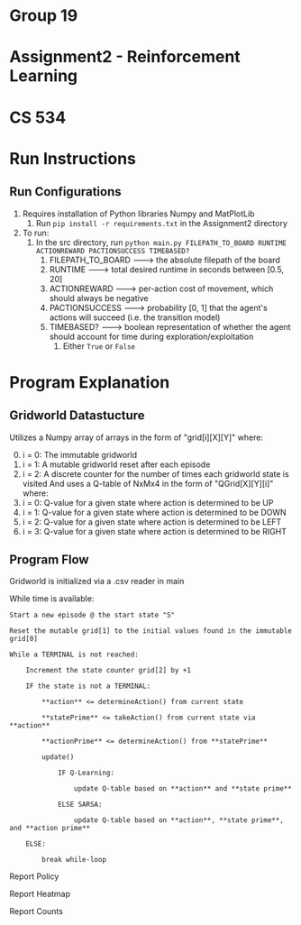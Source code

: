 # **Group 19**
# **Assignment2 - Reinforcement Learning**
# **CS 534**

# Run Instructions
## Run Configurations
1. Requires installation of Python libraries Numpy and MatPlotLib
    1. Run `pip install -r requirements.txt` in the Assignment2 directory
2. To run:
    1. In the src directory, run `python main.py FILEPATH_TO_BOARD RUNTIME ACTIONREWARD PACTIONSUCCESS TIMEBASED?`
        1. FILEPATH_TO_BOARD ---> the absolute filepath of the board
        2. RUNTIME ---> total desired runtime in seconds between [0.5, 20]
        3. ACTIONREWARD ---> per-action cost of movement, which should always be negative
        4. PACTIONSUCCESS ---> probability [0, 1] that the agent's actions will succeed (i.e. the transition model)
        5. TIMEBASED? ---> boolean representation of whether the agent should account for time during exploration/exploitation
            1. Either `True` or `False`

# Program Explanation
## Gridworld Datastucture
Utilizes a Numpy array of arrays in the form of "grid[i][X][Y]" where:

0. i = 0: The immutable gridworld
1. i = 1: A mutable gridworld reset after each episode
2. i = 2: A discrete counter for the number of times each gridworld state is visited
And uses a Q-table of NxMx4 in the form of "QGrid[X][Y][i]" where:
0. i = 0: Q-value for a given state where action is determined to be UP
1. i = 1: Q-value for a given state where action is determined to be DOWN
2. i = 2: Q-value for a given state where action is determined to be LEFT
3. i = 3: Q-value for a given state where action is determined to be RIGHT
## Program Flow
Gridworld is initialized via a .csv reader in main

While time is available:

    Start a new episode @ the start state "S"

    Reset the mutable grid[1] to the initial values found in the immutable grid[0]

    While a TERMINAL is not reached:

        Increment the state counter grid[2] by +1

        IF the state is not a TERMINAL:

            **action** <= determineAction() from current state

            **statePrime** <= takeAction() from current state via **action**

            **actionPrime** <= determineAction() from **statePrime**

            update() 

                IF Q-Learning:

                    update Q-table based on **action** and **state prime**

                ELSE SARSA:

                    update Q-table based on **action**, **state prime**, and **action prime**

        ELSE:

            break while-loop


Report Policy

Report Heatmap

Report Counts